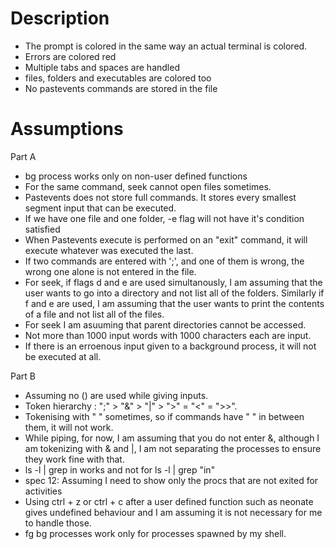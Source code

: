 # Description
- The prompt is colored in the same way an actual terminal is colored.
- Errors are colored red
- Multiple tabs and spaces are handled
- files, folders and executables are colored too
- No pastevents commands are stored in the file

# Assumptions

Part A

- bg process works only on non-user defined functions
- For the same command, seek cannot open files sometimes.
- Pastevents does not store full commands. It stores every smallest segment input that can be executed.
- If we have one file and one folder, -e flag will not have it's condition satisfied
- When Pastevents execute is performed on an "exit" command, it will execute whatever was executed the last.
- If two commands are entered with ';', and one of them is wrong, the wrong one alone is not entered in the file.
- For seek, if flags d and e are used simultanously, I am assuming that the user wants to go into a directory and not list all of the folders. Similarly if f and e are used, I am assuming that the user wants to print the contents of a file and not list all of the files.
- For seek I am asuuming that parent directories cannot be accessed.
- Not more than 1000 input words with 1000 characters each are input.
- If there is an erroenous input given to a background process, it will not be executed at all.

Part B

- Assuming no () are used while giving inputs.
- Token hierarchy : ";" > "&" > "|" > ">" = "<" = ">>". <!-- cause apparently it changes with context and (), and I am not using () or ''-->
- Tokenising with " " sometimes, so if commands have " " in between them, it will not work.
- While piping, for now, I am assuming that you do not enter &, although I am tokenizing with & and |, I am not separating the processes to ensure they work fine with that.
- ls -l | grep in works and not for ls -l | grep "in"
- spec 12: Assuming I need to show only the procs that are not exited for activities
- Using ctrl + z or ctrl + c after a user defined function such as neonate gives undefined behaviour and I am assuming it is not necessary for me to handle those.
- fg bg processes work only for processes spawned by my shell.
